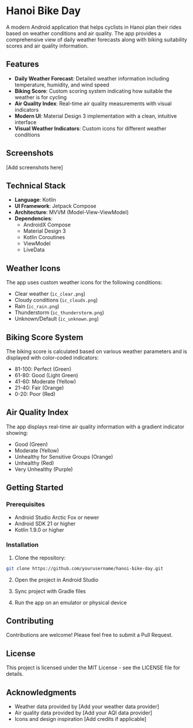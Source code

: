 # Hanoi Bike Day

A modern Android application that helps cyclists in Hanoi plan their rides based on weather conditions and air quality. The app provides a comprehensive view of daily weather forecasts along with biking suitability scores and air quality information.

## Features

- **Daily Weather Forecast**: Detailed weather information including temperature, humidity, and wind speed
- **Biking Score**: Custom scoring system indicating how suitable the weather is for cycling
- **Air Quality Index**: Real-time air quality measurements with visual indicators
- **Modern UI**: Material Design 3 implementation with a clean, intuitive interface
- **Visual Weather Indicators**: Custom icons for different weather conditions

## Screenshots

[Add screenshots here]

## Technical Stack

- **Language**: Kotlin
- **UI Framework**: Jetpack Compose
- **Architecture**: MVVM (Model-View-ViewModel)
- **Dependencies**:
  - AndroidX Compose
  - Material Design 3
  - Kotlin Coroutines
  - ViewModel
  - LiveData

## Weather Icons

The app uses custom weather icons for the following conditions:
- Clear weather (`ic_clear.png`)
- Cloudy conditions (`ic_clouds.png`)
- Rain (`ic_rain.png`)
- Thunderstorm (`ic_thunderstorm.png`)
- Unknown/Default (`ic_unknown.png`)

## Biking Score System

The biking score is calculated based on various weather parameters and is displayed with color-coded indicators:
- 81-100: Perfect (Green)
- 61-80: Good (Light Green)
- 41-60: Moderate (Yellow)
- 21-40: Fair (Orange)
- 0-20: Poor (Red)

## Air Quality Index

The app displays real-time air quality information with a gradient indicator showing:
- Good (Green)
- Moderate (Yellow)
- Unhealthy for Sensitive Groups (Orange)
- Unhealthy (Red)
- Very Unhealthy (Purple)

## Getting Started

### Prerequisites
- Android Studio Arctic Fox or newer
- Android SDK 21 or higher
- Kotlin 1.9.0 or higher

### Installation
1. Clone the repository:
```bash
git clone https://github.com/yourusername/hanoi-bike-day.git
```

2. Open the project in Android Studio

3. Sync project with Gradle files

4. Run the app on an emulator or physical device

## Contributing

Contributions are welcome! Please feel free to submit a Pull Request.

## License

This project is licensed under the MIT License - see the LICENSE file for details.

## Acknowledgments

- Weather data provided by [Add your weather data provider]
- Air quality data provided by [Add your AQI data provider]
- Icons and design inspiration [Add credits if applicable] 